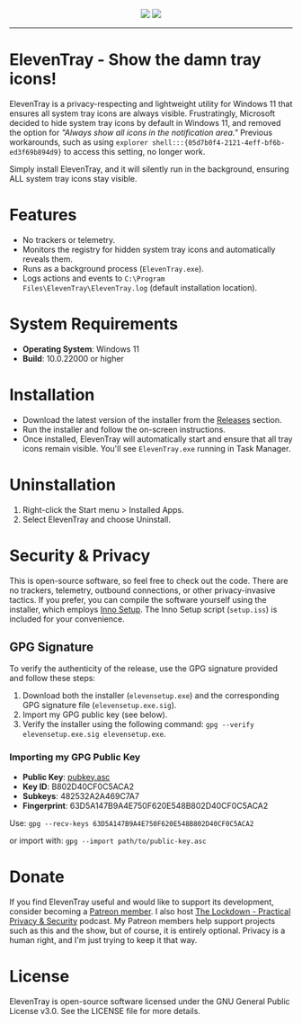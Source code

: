 <p align="center">
	<a href="https://github.com/locksec/eleventray/releases"><img src="https://img.shields.io/github/v/release/locksec/eleventray?style=flat-square&include_prereleases&label=version" /></a>
	<a href="https://github.com/locksec/eleventray/blob/main/LICENSE.txt"><img src="https://img.shields.io/github/license/locksec/eleventray?style=flat-square" /></a>
</p>

----

# ElevenTray - Show the damn tray icons!
ElevenTray is a privacy-respecting and lightweight utility for Windows 11 that ensures all system tray icons are always visible. Frustratingly, Microsoft decided to hide system tray icons by default in Windows 11, and removed the option for *"Always show all icons in the notification area."* Previous workarounds, such as using `explorer shell:::{05d7b0f4-2121-4eff-bf6b-ed3f69b894d9}` to access this setting, no longer work.

Simply install ElevenTray, and it will silently run in the background, ensuring ALL system tray icons stay visible.

# Features
* No trackers or telemetry.
* Monitors the registry for hidden system tray icons and automatically reveals them.
* Runs as a background process (`ElevenTray.exe`).
* Logs actions and events to `C:\Program Files\ElevenTray\ElevenTray.log` (default installation location).

# System Requirements
* **Operating System**: Windows 11
* **Build**: 10.0.22000 or higher

# Installation
* Download the latest version of the installer from the [Releases](https://github.com/locksec/eleventray/releases) section.
* Run the installer and follow the on-screen instructions.
* Once installed, ElevenTray will automatically start and ensure that all tray icons remain visible. You'll see `ElevenTray.exe` running in Task Manager.

# Uninstallation
1. Right-click the Start menu > Installed Apps.
2. Select ElevenTray and choose Uninstall.

# Security & Privacy
This is open-source software, so feel free to check out the code. There are no trackers, telemetry, outbound connections, or other privacy-invasive tactics. If you prefer, you can compile the software yourself using the installer, which employs [Inno Setup](https://jrsoftware.org/isinfo.php). The Inno Setup script (`setup.iss`) is included for your convenience.

## GPG Signature
To verify the authenticity of the release, use the GPG signature provided and follow these steps:

1. Download both the installer (`elevensetup.exe`) and the corresponding GPG signature file (`elevensetup.exe.sig`).
2. Import my GPG public key (see below).
3. Verify the installer using the following command: `gpg --verify elevensetup.exe.sig elevensetup.exe`.

### Importing my GPG Public Key
* **Public Key**: [pubkey.asc](https://lockdown.media/gpg/pubkey.asc)
* **Key ID**: B802D40CF0C5ACA2
* **Subkeys**: 482532A2A469C7A7
* **Fingerprint**: 63D5A147B9A4E750F620E548B802D40CF0C5ACA2

Use: `gpg --recv-keys 63D5A147B9A4E750F620E548B802D40CF0C5ACA2`

or import with: `gpg --import path/to/public-key.asc`

# Donate
If you find ElevenTray useful and would like to support its development, consider becoming a [Patreon member](https://www.patreon.com/TheLockdown). I also host [The Lockdown - Practical Privacy & Security](https://lockdown.media/podcast/) podcast. My Patreon members help support projects such as this and the show, but of course, it is entirely optional. Privacy is a human right, and I'm just trying to keep it that way.

# License
ElevenTray is open-source software licensed under the GNU General Public License v3.0. See the LICENSE file for more details.